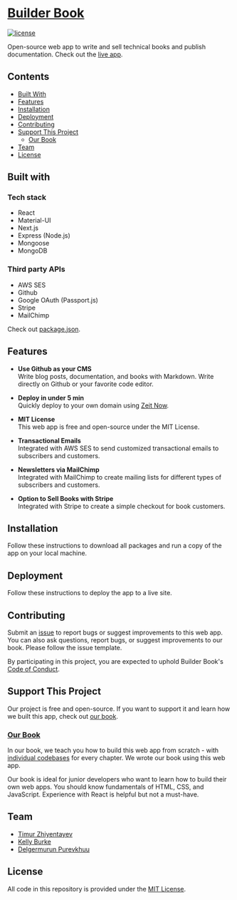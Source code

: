 # [Builder Book](https://builderbook.org)

[![license](https://img.shields.io/github/license/mashape/apistatus.svg)]()

Open-source web app to write and sell technical books and publish documentation. Check out the [live app](https://builderbook.org/books/book-1/introduction).

## Contents
- [Built With](#built-with)
- [Features](#features)
- [Installation](#installation)
- [Deployment](#deployment)
- [Contributing](#contributing)
- [Support This Project](#support-this-project)
  - [Our Book](#our-book)
- [Team](#team)
- [License](#license)

## Built with

### Tech stack
- React
- Material-UI
- Next.js
- Express (Node.js)
- Mongoose
- MongoDB

### Third party APIs
- AWS SES
- Github
- Google OAuth (Passport.js)
- Stripe
- MailChimp

Check out [package.json](https://github.com/builderbook/builderbook/blob/master/package.json).

## Features

- **Use Github as your CMS**</br>
Write blog posts, documentation, and books with Markdown. Write directly on Github or your favorite code editor.

- **Deploy in under 5 min**</br>
Quickly deploy to your own domain using [Zeit Now](https://zeit.co/now).

- **MIT License**</br>
This web app is free and open-source under the MIT License.

- **Transactional Emails**</br>
Integrated with AWS SES to send customized transactional emails to subscribers and customers.

- **Newsletters via MailChimp**</br>
Integrated with MailChimp to create mailing lists for different types of subscribers and customers.

- **Option to Sell Books with Stripe**</br>
Integrated with Stripe to create a simple checkout for book customers.

## Installation

Follow these instructions to download all packages and run a copy of the app on your local machine.

## Deployment

Follow these instructions to deploy the app to a live site.

## Contributing

Submit an [issue](https://github.com/builderbook/builderbook-app/issues/new) to report bugs or suggest improvements to this web app. You can also ask questions, report bugs, or suggest improvements to our book. Please follow the issue template.

By participating in this project, you are expected to uphold Builder Book's [Code of Conduct](https://github.com/builderbook/builderbook-app/blob/master/CODE-OF-CONDUCT.md).

## Support This Project

Our project is free and open-source. If you want to support it and learn how we built this app, check out [our book](https://builderbook.org/books/book-1/introduction). 

### [Our Book](https://builderbook.org/books/book-1/introduction)

In our book, we teach you how to build this web app from scratch - with [individual codebases](https://github.com/builderbook/book-1-code) for every chapter. We wrote our book using this web app.

Our book is ideal for junior developers who want to learn how to build their own web apps. You should know fundamentals of HTML, CSS, and JavaScript. Experience with React is helpful but not a must-have.

## Team

- [Timur Zhiyentayev](https://github.com/tima101)
- [Kelly Burke](https://github.com/klyburke)
- [Delgermurun Purevkhuu](https://github.com/delgermurun)

## License

All code in this repository is provided under the [MIT License](https://github.com/builderbook/books/blob/master/LICENSE).
